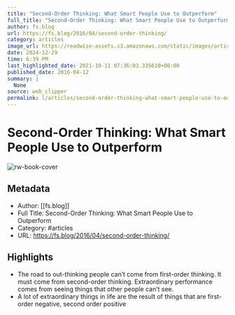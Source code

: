 ```yaml
---
title: "Second-Order Thinking: What Smart People Use to Outperform"
full_title: "Second-Order Thinking: What Smart People Use to Outperform"
author: fs.blog
url: https://fs.blog/2016/04/second-order-thinking/
category: articles
image_url: https://readwise-assets.s3.amazonaws.com/static/images/article3.5c705a01b476.png
date: 2024-12-29
time: 6:39 PM
last_highlighted_date: 2021-10-11 07:36:03.335610+00:00
published_date: 2016-04-12
summary: |
  None
source: web_clipper
permalink: l/articles/second-order-thinking-what-smart-people-use-to-outperform
---
```

# Second-Order Thinking: What Smart People Use to Outperform

![rw-book-cover](https://readwise-assets.s3.amazonaws.com/static/images/article3.5c705a01b476.png)

## Metadata
- Author: [[fs.blog]]
- Full Title: Second-Order Thinking: What Smart People Use to Outperform
- Category: #articles
- URL: https://fs.blog/2016/04/second-order-thinking/

## Highlights
- The road to out-thinking people can’t come from first-order thinking. It must come from second-order thinking. Extraordinary performance comes from seeing things that other people can’t see.
- A lot of extraordinary things in life are the result of things that are first-order negative, second order positive


